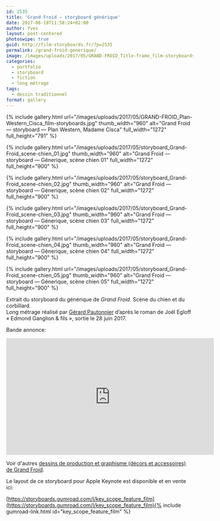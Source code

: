 ```yaml
---
id: 2535
title: 'Grand Froid — storyboard générique'
date: 2017-06-18T11:58:24+02:00
author: Yves
layout: post-centered
photoswipe: true
guid: http://film-storyboards.fr/?p=2535
permalink: /grand-froid-generique/
image: /images/uploads/2017/05/GRAND-FROID_Title-frame_film-storyboards.jpg
categories:
  - portfolio
  - storyboard
  - fiction
  - long métrage
tags:
  - dessin traditionnel
format: gallery
---
```



<div class="photoswipe-gallery">
{% include gallery.html
 url="/images/uploads/2017/05/GRAND-FROID_Plan-Western_Cisca_film-storyboards.jpg"
 thumb_width="960" alt="Grand Froid — storyboard — Plan Western, Madame Cisca"
 full_width="1272" full_height="791"
%}

{% include gallery.html
 url="/images/uploads/2017/05/storyboard_Grand-Froid_scene-chien_01.jpg"
 thumb_width="960" alt="Grand Froid — storyboard — Génerique, scène chien 01"
 full_width="1272" full_height="900"
%}

{% include gallery.html
 url="/images/uploads/2017/05/storyboard_Grand-Froid_scene-chien_02.jpg"
 thumb_width="960" alt="Grand Froid — storyboard — Génerique, scène chien 02"
 full_width="1272" full_height="900"
%}

{% include gallery.html
 url="/images/uploads/2017/05/storyboard_Grand-Froid_scene-chien_03.jpg"
 thumb_width="960" alt="Grand Froid — storyboard — Génerique, scène chien 03"
 full_width="1272" full_height="900"
%}

{% include gallery.html
 url="/images/uploads/2017/05/storyboard_Grand-Froid_scene-chien_04.jpg"
 thumb_width="960" alt="Grand Froid — storyboard — Génerique, scène chien 04"
 full_width="1272" full_height="900"
%}

{% include gallery.html
 url="/images/uploads/2017/05/storyboard_Grand-Froid_scene-chien_05.jpg"
 thumb_width="960" alt="Grand Froid — storyboard — Génerique, scène chien 05"
 full_width="1272" full_height="900"
%}

</div>


Extrait du storyboard du générique de _Grand Froid._ Scène du chien et du corbillard.  
Long métrage réalisé par [Gérard Pautonnier](http://www.gerardpautonnier.com) d’après le roman de Joël Egloff « Edmond Ganglion & fils », sortie le 28 juin 2017.

Bande annonce:


<iframe width="560" height="315" src="https://www.youtube.com/embed/D4LCX_7aO7c" title="YouTube video player" frameborder="0" allow="accelerometer; autoplay; clipboard-write; encrypted-media; gyroscope; picture-in-picture; web-share" allowfullscreen></iframe>



Voir d'autres [dessins de production et graphisme (décors et accessoires) de Grand Froid](https://film-storyboards.tumblr.com/tagged/Grand+Froid).

Le layout de ce storyboard pour Apple Keynote est disponible et en vente ici: 

[https://storyboards.gumroad.com/l/key_scope_feature_film](https://storyboards.gumroad.com/l/key_scope_feature_film){% include gumroad-link.html id="key_scope_feature_film" %}
